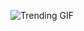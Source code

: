 
<!-- GIF_SECTION -->
![Trending GIF](https://media4.giphy.com/media/v1.Y2lkPThiYjIxNzcyamk4MnU5Z3IzNjJsemE2a3FraXljaDV3cWt0MmtiZDkwdXYzYTh0OCZlcD12MV9naWZzX3NlYXJjaCZjdD1n/YFkpsHWCsNUUo/giphy.gif)
<!-- END_GIF_SECTION -->
